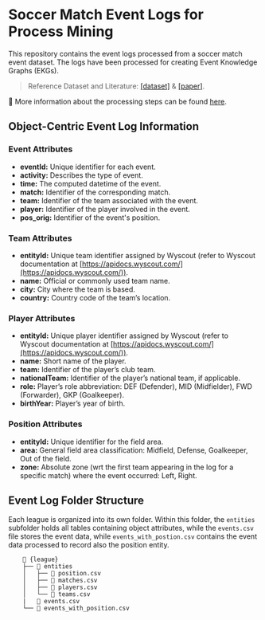 # Soccer Match Event Logs for Process Mining

This repository contains the event logs processed from a soccer match event dataset.
The logs have been processed for creating Event Knowledge Graphs (EKGs).

>  Reference Dataset and Literature: [[dataset]](https://www.kaggle.com/datasets/aleespinosa/soccer-match-event-dataset/data) & [[paper]](https://figshare.com/collections/Soccer_match_event_dataset/4415000/5).

📝 More information about the processing steps can be found [here](/docs/data_processing.md).

## Object-Centric Event Log Information

### Event Attributes

- **eventId:** Unique identifier for each event.
- **activity:** Describes the type of event.
- **time:** The computed datetime of the event.
- **match:** Identifier of the corresponding match.
- **team:** Identifier of the team associated with the event.
- **player:** Identifier of the player involved in the event.
- **pos_orig:** Identifier of the event's position.

### Team Attributes

- **entityId:** Unique team identifier assigned by Wyscout (refer to Wyscout documentation at [https://apidocs.wyscout.com/](https://apidocs.wyscout.com/)).
- **name:** Official or commonly used team name.
- **city:** City where the team is based.
- **country:** Country code of the team’s location.

### Player Attributes

- **entityId:** Unique player identifier assigned by Wyscout (refer to Wyscout documentation at [https://apidocs.wyscout.com/](https://apidocs.wyscout.com/)).
- **name:** Short name of the player.
- **team:** Identifier of the player’s club team.
- **nationalTeam:** Identifier of the player’s national team, if applicable.
- **role:** Player’s role abbreviation: DEF (Defender), MID (Midfielder), FWD (Forwarder), GKP (Goalkeeper).
- **birthYear:** Player’s year of birth.

### Position Attributes

- **entityId:** Unique identifier for the field area.
- **area:** General field area classification: Midfield, Defense, Goalkeeper, Out of the field.
- **zone:** Absolute zone (wrt the first team appearing in the log for a specific match) where the event occurred: Left, Right.

## Event Log Folder Structure

Each league is organized into its own folder. Within this folder, the `entities` subfolder holds all tables containing object attributes, while the `events.csv` file stores the event data, while `events_with_postion.csv` contains the event data processed to record also the position entity.

```
    📁 {league}
    ├── 📁 entities
    │   ├── 📄 position.csv
    │   ├── 📄 matches.csv
    │   ├── 📄 players.csv
    │   └── 📄 teams.csv
    |   📄 events.csv
    └── 📄 events_with_position.csv
```
